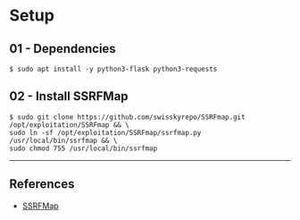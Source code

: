 # Setup

## 01 - Dependencies

`$ sudo apt install -y python3-flask python3-requests`

## 02 - Install SSRFMap

```
$ sudo git clone https://github.com/swisskyrepo/SSRFmap.git /opt/exploitation/SSRFmap && \
sudo ln -sf /opt/exploitation/SSRFmap/ssrfmap.py /usr/local/bin/ssrfmap && \
sudo chmod 755 /usr/local/bin/ssrfmap
```

---
## References

- [SSRFMap](https://github.com/swisskyrepo/SSRFmap)